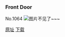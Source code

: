 ### Front Door
No.1064
![图片不见了~~~](https://imgs.xkcd.com/comics/front_door.png)

[原址](https://xkcd.com//1064) [下载](https://imgs.xkcd.com/comics/front_door.png)

